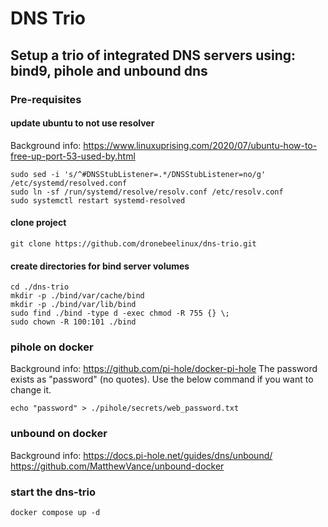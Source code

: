# DNS Trio
## Setup a trio of integrated DNS servers using: bind9, pihole and unbound dns
### Pre-requisites
#### update ubuntu to not use resolver
Background info:
https://www.linuxuprising.com/2020/07/ubuntu-how-to-free-up-port-53-used-by.html
```
sudo sed -i 's/^#DNSStubListener=.*/DNSStubListener=no/g' /etc/systemd/resolved.conf
sudo ln -sf /run/systemd/resolve/resolv.conf /etc/resolv.conf
sudo systemctl restart systemd-resolved
```
#### clone project
```
git clone https://github.com/dronebeelinux/dns-trio.git
```
#### create directories for bind server volumes
```
cd ./dns-trio
mkdir -p ./bind/var/cache/bind
mkdir -p ./bind/var/lib/bind
sudo find ./bind -type d -exec chmod -R 755 {} \;
sudo chown -R 100:101 ./bind
```
### pihole on docker
Background info:
https://github.com/pi-hole/docker-pi-hole
The password exists as "password" (no quotes). Use the below command if you want to change it.
```
echo "password" > ./pihole/secrets/web_password.txt
```
### unbound on docker
Background info:
https://docs.pi-hole.net/guides/dns/unbound/
https://github.com/MatthewVance/unbound-docker
### start the dns-trio
```
docker compose up -d
```